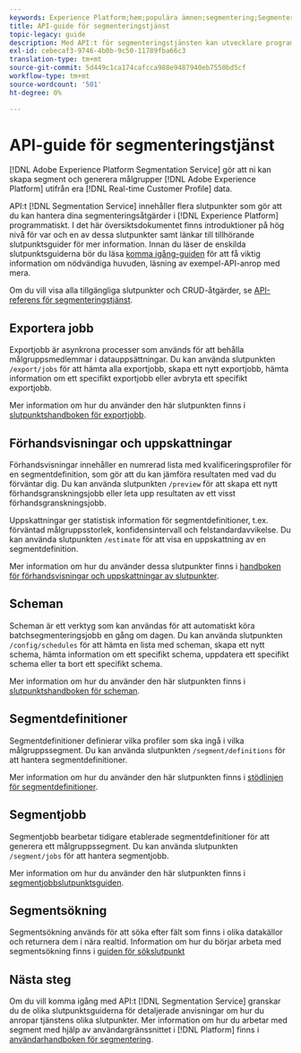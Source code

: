 ```yaml
---
keywords: Experience Platform;hem;populära ämnen;segmentering;Segmentering;Segmenteringstjänst;API;api;
title: API-guide för segmenteringstjänst
topic-legacy: guide
description: Med API:t för segmenteringstjänsten kan utvecklare programmässigt hantera segmenteringsåtgärder i Adobe Experience Platform. Följ den här vägledningen när du vill lära dig hur du utför nyckelåtgärder med API:t.
exl-id: cebecaf3-9746-4b0b-9c50-11789fba66c3
translation-type: tm+mt
source-git-commit: 5d449c1ca174cafcca988e9487940eb7550bd5cf
workflow-type: tm+mt
source-wordcount: '501'
ht-degree: 0%

---
```


# API-guide för segmenteringstjänst

[!DNL Adobe Experience Platform Segmentation Service] gör att ni kan skapa segment och generera målgrupper  [!DNL Adobe Experience Platform] utifrån era  [!DNL Real-time Customer Profile] data.

API:t [!DNL Segmentation Service] innehåller flera slutpunkter som gör att du kan hantera dina segmenteringsåtgärder i [!DNL Experience Platform] programmatiskt. I det här översiktsdokumentet finns introduktioner på hög nivå för var och en av dessa slutpunkter samt länkar till tillhörande slutpunktsguider för mer information. Innan du läser de enskilda slutpunktsguiderna bör du läsa [komma igång-guiden](./getting-started.md) för att få viktig information om nödvändiga huvuden, läsning av exempel-API-anrop med mera.

Om du vill visa alla tillgängliga slutpunkter och CRUD-åtgärder, se [API-referens för segmenteringstjänst](https://www.adobe.io/apis/experienceplatform/home/api-reference.html#!acpdr/swagger-specs/segmentation.yaml).

## Exportera jobb

Exportjobb är asynkrona processer som används för att behålla målgruppsmedlemmar i datauppsättningar. Du kan använda slutpunkten `/export/jobs` för att hämta alla exportjobb, skapa ett nytt exportjobb, hämta information om ett specifikt exportjobb eller avbryta ett specifikt exportjobb.

Mer information om hur du använder den här slutpunkten finns i [slutpunktshandboken för exportjobb](./export-jobs.md).

## Förhandsvisningar och uppskattningar

Förhandsvisningar innehåller en numrerad lista med kvalificeringsprofiler för en segmentdefinition, som gör att du kan jämföra resultaten med vad du förväntar dig. Du kan använda slutpunkten `/preview` för att skapa ett nytt förhandsgranskningsjobb eller leta upp resultaten av ett visst förhandsgranskningsjobb.

Uppskattningar ger statistisk information för segmentdefinitioner, t.ex. förväntad målgruppsstorlek, konfidensintervall och felstandardavvikelse. Du kan använda slutpunkten `/estimate` för att visa en uppskattning av en segmentdefinition.

Mer information om hur du använder dessa slutpunkter finns i [handboken för förhandsvisningar och uppskattningar av slutpunkter](./previews-and-estimates.md).

## Scheman

Scheman är ett verktyg som kan användas för att automatiskt köra batchsegmenteringsjobb en gång om dagen. Du kan använda slutpunkten `/config/schedules` för att hämta en lista med scheman, skapa ett nytt schema, hämta information om ett specifikt schema, uppdatera ett specifikt schema eller ta bort ett specifikt schema.

Mer information om hur du använder den här slutpunkten finns i [slutpunktshandboken för scheman](./schedules.md).

## Segmentdefinitioner

Segmentdefinitioner definierar vilka profiler som ska ingå i vilka målgruppssegment. Du kan använda slutpunkten `/segment/definitions` för att hantera segmentdefinitioner.

Mer information om hur du använder den här slutpunkten finns i [stödlinjen för segmentdefinitioner](./segment-definitions.md).

## Segmentjobb

Segmentjobb bearbetar tidigare etablerade segmentdefinitioner för att generera ett målgruppssegment. Du kan använda slutpunkten `/segment/jobs` för att hantera segmentjobb.

Mer information om hur du använder den här slutpunkten finns i [segmentjobbslutpunktsguiden](./segment-jobs.md).

## Segmentsökning

Segmentsökning används för att söka efter fält som finns i olika datakällor och returnera dem i nära realtid. Information om hur du börjar arbeta med segmentsökning finns i [guiden för sökslutpunkt](segment-search.md)

## Nästa steg

Om du vill komma igång med API:t [!DNL Segmentation Service] granskar du de olika slutpunktsguiderna för detaljerade anvisningar om hur du anropar tjänstens olika slutpunkter. Mer information om hur du arbetar med segment med hjälp av användargränssnittet i [!DNL Platform] finns i [användarhandboken för segmentering](../ui/overview.md).
